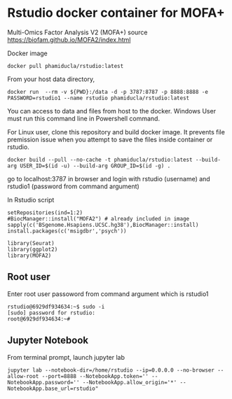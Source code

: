 # Rstudio docker container for MOFA+

Multi-Omics Factor Analysis V2 (MOFA+) source https://biofam.github.io/MOFA2/index.html

Docker image
```
docker pull phamiducla/rstudio:latest

```
From your host data directory, 
```
docker run  --rm -v ${PWD}:/data -d -p 3787:8787 -p 8888:8888 -e PASSWORD=rstudio1 --name rstudio phamiducla/rstudio:latest

```
You can access to data and files from host to the docker. Windows User must run this command line in Powershell command. 

For Linux user, clone this repository and build docker image. It prevents file premission issue when you attempt to save the files inside container or rstudio. 
```
docker build --pull --no-cache -t phamiducla/rstudio:latest --build-arg USER_ID=$(id -u) --build-arg GROUP_ID=$(id -g) .

```





go to localhost:3787 in browser and login with rstudio (username) and rstudio1 (password from command argument)


In Rstudio script
```
setRepositories(ind=1:2)
#BiocManager::install("MOFA2") # already included in image
sapply(c('BSgenome.Hsapiens.UCSC.hg38'),BiocManager::install)
install.packages(c('msigdbr','psych'))

library(Seurat)
library(ggplot2)
library(MOFA2)
```

## Root user
Enter root user passoword from command argument which is rstudio1

```
rstudio@6929df934634:~$ sudo -i
[sudo] password for rstudio:
root@6929df934634:~#
```

## Jupyter Notebook
From terminal prompt, launch jupyter lab
```
jupyter lab --notebook-dir=/home/rstudio --ip=0.0.0.0 --no-browser --allow-root --port=8888 --NotebookApp.token='' --NotebookApp.password='' --NotebookApp.allow_origin='*' --NotebookApp.base_url=rstudio"
```